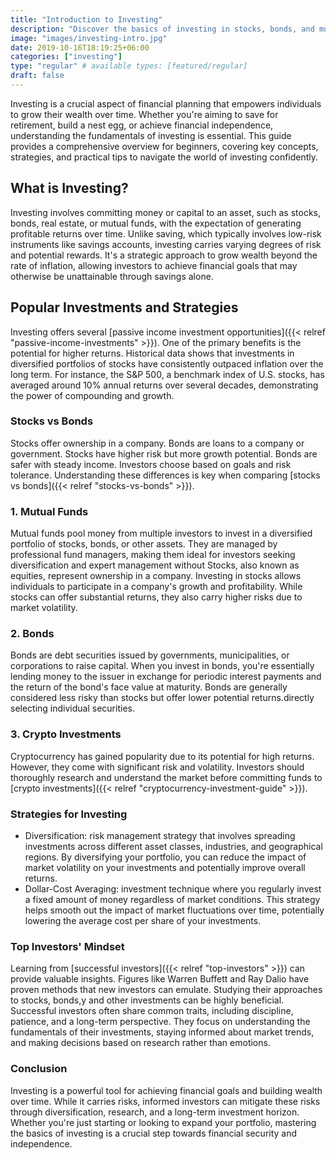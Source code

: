 ```yaml
---
title: "Introduction to Investing"
description: "Discover the basics of investing in stocks, bonds, and mutual funds. Learn essential strategies for beginners and the mindset of top investors."
image: "images/investing-intro.jpg"
date: 2019-10-16T18:19:25+06:00
categories: ["investing"]
type: "regular" # available types: [featured/regular]
draft: false
---
```


Investing is a crucial aspect of financial planning that empowers individuals to grow their wealth over time. Whether you're aiming to save for retirement, build a nest egg, or achieve financial independence, understanding the fundamentals of investing is essential. This guide provides a comprehensive overview for beginners, covering key concepts, strategies, and practical tips to navigate the world of investing confidently.

## What is Investing?

Investing involves committing money or capital to an asset, such as stocks, bonds, real estate, or mutual funds, with the expectation of generating profitable returns over time. Unlike saving, which typically involves low-risk instruments like savings accounts, investing carries varying degrees of risk and potential rewards. It's a strategic approach to grow wealth beyond the rate of inflation, allowing investors to achieve financial goals that may otherwise be unattainable through savings alone.

## Popular Investments and Strategies

Investing offers several [passive income investment opportunities]({{< relref "passive-income-investments" >}}). One of the primary benefits is the potential for higher returns. Historical data shows that investments in diversified portfolios of stocks have consistently outpaced inflation over the long term. For instance, the S&P 500, a benchmark index of U.S. stocks, has averaged around 10% annual returns over several decades, demonstrating the power of compounding and growth.

### Stocks vs Bonds

Stocks offer ownership in a company. Bonds are loans to a company or government. Stocks have higher risk but more growth potential. Bonds are safer with steady income. Investors choose based on goals and risk tolerance. Understanding these differences is key when comparing [stocks vs bonds]({{< relref "stocks-vs-bonds" >}}).

### 1. Mutual Funds

Mutual funds pool money from multiple investors to invest in a diversified portfolio of stocks, bonds, or other assets. They are managed by professional fund managers, making them ideal for investors seeking diversification and expert management without Stocks, also known as equities, represent ownership in a company. Investing in stocks allows individuals to participate in a company's growth and profitability. While stocks can offer substantial returns, they also carry higher risks due to market volatility.

### 2. Bonds

Bonds are debt securities issued by governments, municipalities, or corporations to raise capital. When you invest in bonds, you're essentially lending money to the issuer in exchange for periodic interest payments and the return of the bond's face value at maturity. Bonds are generally considered less risky than stocks but offer lower potential returns.directly selecting individual securities.

### 3. Crypto Investments

Cryptocurrency has gained popularity due to its potential for high returns. However, they come with significant risk and volatility. Investors should thoroughly research and understand the market before committing funds to [crypto investments]({{< relref "cryptocurrency-investment-guide" >}}).

### Strategies for Investing

* Diversification: risk management strategy that involves spreading investments across different asset classes, industries, and geographical regions. By diversifying your portfolio, you can reduce the impact of market volatility on your investments and potentially improve overall returns.
* Dollar-Cost Averaging: investment technique where you regularly invest a fixed amount of money regardless of market conditions. This strategy helps smooth out the impact of market fluctuations over time, potentially lowering the average cost per share of your investments.

### Top Investors' Mindset

Learning from [successful investors]({{< relref "top-investors" >}}) can provide valuable insights. Figures like Warren Buffett and Ray Dalio have proven methods that new investors can emulate. Studying their approaches to stocks, bonds,y and other investments can be highly beneficial. Successful investors often share common traits, including discipline, patience, and a long-term perspective. They focus on understanding the fundamentals of their investments, staying informed about market trends, and making decisions based on research rather than emotions.

### Conclusion

Investing is a powerful tool for achieving financial goals and building wealth over time. While it carries risks, informed investors can mitigate these risks through diversification, research, and a long-term investment horizon. Whether you're just starting or looking to expand your portfolio, mastering the basics of investing is a crucial step towards financial security and independence.
